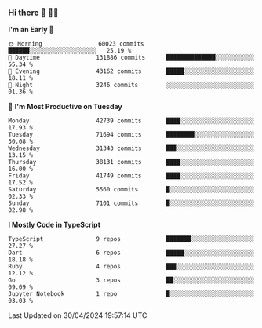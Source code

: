 ### Hi there 👋 🧑‍💻



<!--START_SECTION:waka-->
**I'm an Early 🐤** 

```text
🌞 Morning                60023 commits       ██████░░░░░░░░░░░░░░░░░░░   25.19 % 
🌆 Daytime                131886 commits      ██████████████░░░░░░░░░░░   55.34 % 
🌃 Evening                43162 commits       █████░░░░░░░░░░░░░░░░░░░░   18.11 % 
🌙 Night                  3246 commits        ░░░░░░░░░░░░░░░░░░░░░░░░░   01.36 % 
```
📅 **I'm Most Productive on Tuesday** 

```text
Monday                   42739 commits       ████░░░░░░░░░░░░░░░░░░░░░   17.93 % 
Tuesday                  71694 commits       ████████░░░░░░░░░░░░░░░░░   30.08 % 
Wednesday                31343 commits       ███░░░░░░░░░░░░░░░░░░░░░░   13.15 % 
Thursday                 38131 commits       ████░░░░░░░░░░░░░░░░░░░░░   16.00 % 
Friday                   41749 commits       ████░░░░░░░░░░░░░░░░░░░░░   17.52 % 
Saturday                 5560 commits        █░░░░░░░░░░░░░░░░░░░░░░░░   02.33 % 
Sunday                   7101 commits        █░░░░░░░░░░░░░░░░░░░░░░░░   02.98 % 
```


**I Mostly Code in TypeScript** 

```text
TypeScript               9 repos             ███████░░░░░░░░░░░░░░░░░░   27.27 % 
Dart                     6 repos             █████░░░░░░░░░░░░░░░░░░░░   18.18 % 
Ruby                     4 repos             ███░░░░░░░░░░░░░░░░░░░░░░   12.12 % 
Go                       3 repos             ██░░░░░░░░░░░░░░░░░░░░░░░   09.09 % 
Jupyter Notebook         1 repo              █░░░░░░░░░░░░░░░░░░░░░░░░   03.03 % 
```




 Last Updated on 30/04/2024 19:57:14 UTC
<!--END_SECTION:waka-->


